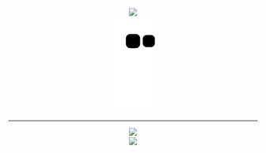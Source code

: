 <div align="center">
<img src="https://user-images.githubusercontent.com/93293719/189511766-ee5dd308-9e51-4415-a9ac-cb655bafaa42.gif"/>  
<div>
 <div>
<img src="https://github.com/5c0/5c0/blob/output/github-contribution-grid-snake.svg"/>
</div>

---
 
  <div align="center">
<img src="https://user-images.githubusercontent.com/93293719/189512050-d4c59ef6-715f-47bf-bcf0-c541d2408b9f.gif"/>
  </div>
<div align="center">
<img src="https://profile-counter.glitch.me/5c0/count.svg"/></div>
